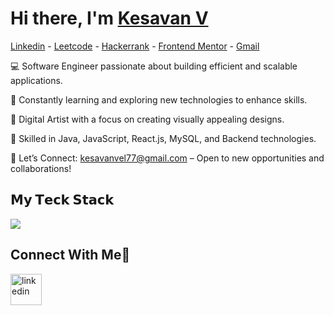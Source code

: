 # Hi there, I'm [Kesavan V](https://www.linkedin.com/in/kesavan77/)
<p> <a href="https://www.linkedin.com/in/kesavan77/">Linkedin</a> - <a href="https://leetcode.com/u/ke7avan/">Leetcode</a> - <a href="https://www.hackerrank.com/profile/kesavanvel77">Hackerrank</a> - <a href="https://www.frontendmentor.io/profile/Kesavan-77">Frontend Mentor</a> - <a href="https://mail.google.com/mail/u/0/#inbox">Gmail</a></p>

💻 Software Engineer passionate about building efficient and scalable applications.

🌱 Constantly learning and exploring new technologies to enhance skills.

🎨 Digital Artist with a focus on creating visually appealing designs.

🔧 Skilled in Java, JavaScript, React.js, MySQL, and Backend technologies.

📧 Let’s Connect: kesavanvel77@gmail.com – Open to new opportunities and collaborations!

## 𝗠𝘆 𝗧𝗲𝗰𝗸 𝗦𝘁𝗮𝗰𝗸

<p>
  <a href="https://skillicons.dev">
    <img src="https://skillicons.dev/icons?i=html,css,bootstrap,tailwind,js,java,py,php,mysql,react,redux,laravel,figma,ps,ai&perline=4" />
  </a>
</p>

## Connect With Me🤝

<!--icons and links-->
<p>
<a href="https://www.linkedin.com/in/kesavan77/" target="blank"><img align="center" src="https://user-images.githubusercontent.com/88904952/234979284-68c11d7f-1acc-4f0c-ac78-044e1037d7b0.png" alt="linkedin" height="50" width="50" /></a>
</p>
